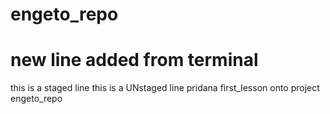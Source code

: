 # engeto_repo
# new line added from terminal
this is a staged line
this is a UNstaged line
pridana first_lesson onto project engeto_repo